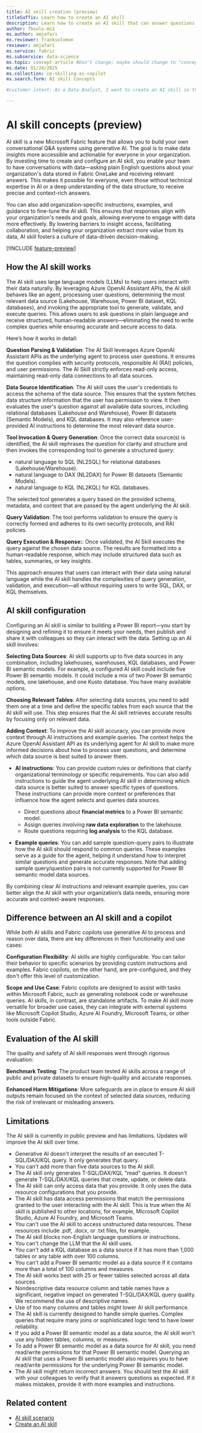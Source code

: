 ```yaml
---
title: AI skill creation (preview)
titleSuffix: Learn how to create an AI skill
description: Learn how to create an AI skill that can answer questions about data.
author: fbsolo-ms1
ms.author: amjafari
ms.reviewer: franksolomon
reviewer: amjafari
ms.service: fabric
ms.subservice: data-science
ms.topic: concept-article #Don't change; maybe should change to "conceptual".
ms.date: 01/24/2025
ms.collection: ce-skilling-ai-copilot
ms.search.form: AI skill Concepts

#customer intent: As a Data Analyst, I want to create an AI skill so that I can make it easier for me and my colleagues to get answers from data.

---
```


# AI skill concepts (preview)

AI skill is a new Microsoft Fabric feature that allows you to build your own conversational Q&A systems using generative AI. The goal is to make data insights more accessible and actionable for everyone in your organization. By investing time to create and configure an AI skill, you enable your team to have conversations with data—asking plain English questions about your organization's data stored in Fabric OneLake and receiving relevant answers. This makes it possible for everyone, even those without technical expertise in AI or a deep understanding of the data structure, to receive precise and context-rich answers.

You can also add organization-specific instructions, examples, and guidance to fine-tune the AI skill. This ensures that responses align with your organization's needs and goals, allowing everyone to engage with data more effectively. By lowering barriers to insight access, facilitating collaboration, and helping your organization extract more value from its data, AI skill fosters a culture of data-driven decision-making.

[!INCLUDE [feature-preview](../includes/feature-preview-note.md)]

## How the AI skill works

The AI skill uses large language models (LLMs) to help users interact with their data naturally. By leveraging Azure OpenAI Assistant APIs, the AI skill behaves like an agent, processing user questions, determining the most relevant data source (Lakehouse, Warehouse, Power BI dataset, KQL databases), and invoking the appropriate tool to generate, validate, and execute queries. This allows users to ask questions in plain language and receive structured, human-readable answers—eliminating the need to write complex queries while ensuring accurate and secure access to data.

Here’s how it works in detail:

**Question Parsing & Validation**: The AI Skill leverages Azure OpenAI Assistant APIs as the underlying agent to process user questions. It ensures the question complies with security protocols, responsible AI (RAI) policies, and user permissions. The AI Skill strictly enforces read-only access, maintaining read-only data connections to all data sources.

**Data Source Identification**: The AI skill uses the user's credentials to access the schema of the data source. This ensures that the system fetches data structure information that the user has permission to view. It then evaluates the user's question against all available data sources, including relational databases (Lakehouse and Warehouse), Power BI datasets (Semantic Models), and KQL databases. It may also reference user-provided AI instructions to determine the most relevant data source.

**Tool Invocation & Query Generation**: Once the correct data source(s) is identified, the AI skill rephrases the question for clarity and structure and then invokes the corresponding tool to generate a structured query:
- natural language to SQL (NL2SQL) for relational databases (Lakehouse/Warehouse).
- natural language to DAX (NL2DAX) for Power BI datasets (Semantic Models).
- natural language to KQL (NL2KQL) for KQL databases.

The selected tool generates a query based on the provided schema, metadata, and context that are passed by the agent underlying the AI skill.

**Query Validation**: The tool performs validation to ensure the query is correctly formed and adheres to its own security protocols, and RAI policies.

**Query Execution & Response:**: Once validated, the AI Skill executes the query against the chosen data source. The results are formatted into a human-readable response, which may include structured data such as tables, summaries, or key insights.

This approach ensures that users can interact with their data using natural language while the AI skill handles the complexities of query generation, validation, and execution—all without requiring users to write SQL, DAX, or KQL themselves.

## AI skill configuration

Configuring an AI skill is similar to building a Power BI report—you start by designing and refining it to ensure it meets your needs, then publish and share it with colleagues so they can interact with the data. Setting up an AI skill involves:

**Selecting Data Sources**: AI skill supports up to five data sources in any combination, including lakehouses, warehouses, KQL databases, and Power BI semantic models. For example, a configured AI skill could include five Power BI semantic models. It could include a mix of two Power BI semantic models, one lakehouse, and one Kusto database. You have many available options.

**Choosing Relevant Tables**: After selecting data sources, you need to add them one at a time and define the specific tables from each source that the AI skill will use. This step ensures that the AI skill retrieves accurate results by focusing only on relevant data.

**Adding Context**: To improve the AI skill accuracy, you can provide more context through AI instructions and example queries. The context helps the Azure OpenAI Assistant API as its underlying agent for AI skill to make more informed decisions about how to process user questions, and determine which data source is best suited to answer them.

- **AI instructions**: You can provide custom rules or definitions that clarify organizational terminology or specific requirements. You can also add instructions to guide the agent underlying AI skill in determining which data source is better suited to answer specific types of questions. These instructions can provide more context or preferences that influence how the agent selects and queries data sources.

    - Direct questions about **financial metrics** to a Power BI semantic model.
    - Assign queries involving **raw data exploration** to the lakehouse.
    - Route questions requiring **log analysis** to the KQL database.

- **Example queries**: You can add sample question-query pairs to illustrate how the AI skill should respond to common queries. These examples serve as a guide for the agent, helping it understand how to interpret similar questions and generate accurate responses. Note that adding sample query/question pairs is not currently supported for Power BI semantic model data sources. 

By combining clear AI instructions and relevant example queries, you can better align the AI skill with your organization’s data needs, ensuring more accurate and context-aware responses.

## Difference between an AI skill and a copilot

While both AI skills and Fabric copilots use generative AI to process and reason over data, there are key differences in their functionality and use cases:

**Configuration Flexibility**: AI skills are highly configurable. You can tailor their behavior to specific scenarios by providing custom instructions and examples. Fabric copilots, on the other hand, are pre-configured, and they don't offer this level of customization.

**Scope and Use Case**: Fabric copilots are designed to assist with tasks within Microsoft Fabric, such as generating notebook code or warehouse queries. AI skills, in contrast, are standalone artifacts. To make AI skill more versatile for broader use cases, they can integrate with external systems like Microsoft Copilot Studio, Azure AI Foundry, Microsoft Teams, or other tools outside Fabric.

## Evaluation of the AI skill

The quality and safety of AI skill responses went through rigorous evaluation:

**Benchmark Testing**: The product team tested AI skills across a range of public and private datasets to ensure high-quality and accurate responses.

**Enhanced Harm Mitigations**: More safeguards are in place to ensure AI skill outputs remain focused on the context of selected data sources, reducing the risk of irrelevant or misleading answers.

## Limitations

The AI skill is currently in public preview and has limitations. Updates will improve the AI skill over time.

- Generative AI doesn't interpret the results of an executed T-SQL/DAX/KQL query. It only generates that query.
- You can't add more than five data sources to the AI skill.
- The AI skill only generates T-SQL/DAX/KQL "read" queries. It doesn't generate T-SQL/DAX/KQL queries that create, update, or delete data.
- The AI skill can only access data that you provide. It only uses the data resource configurations that you provide.
- The AI skill has data access permissions that match the permissions granted to the user interacting with the AI skill. This is true when the AI skill is published to other locations, for example, Microsoft Copilot Studio, Azure AI Foundry, and Microsoft Teams.
- You can't use the AI skill to access unstructured data resources. These resources include .pdf, .docx, or .txt files, for example.
- The AI skill blocks non-English language questions or instructions.
- You can't change the LLM that the AI skill uses.
- You can't add a KQL database as a data source if it has more than 1,000 tables or any table with over 100 columns.
- You can't add a Power BI semantic model as a data source if it contains more than a total of 100 columns and measures.
- The AI skill works best with 25 or fewer tables selected across all data sources.
- Nondescriptive data resource column and table names have a significant, negative impact on generated T-SQL/DAX/KQL query quality. We recommend the use of descriptive names.
- Use of too many columns and tables might lower AI skill performance.
- The AI skill is currently designed to handle simple queries. Complex queries that require many joins or sophisticated logic tend to have lower reliability.
- If you add a Power BI semantic model as a data source, the AI skill won't use any hidden tables, columns, or measures.
- To add a Power BI semantic model as a data source for AI skill, you need read/write permissions for that Power BI semantic model. Querying an AI skill that uses a Power BI semantic model also requires you to have read/write permissions for the underlying Power BI semantic model.
- The AI skill might return incorrect answers. You should test the AI skill with your colleagues to verify that it answers questions as expected. If it makes mistakes, provide it with more examples and instructions.


## Related content

- [AI skill scenario](ai-skill-scenario.md)
- [Create an AI skill](how-to-create-ai-skill.md)